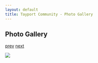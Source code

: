 ```yaml
---
layout: default
title: Tayport Community - Photo Gallery
---
```

## Photo Gallery

[prev](http://tayport.org.uk/photo/326) [next](http://tayport.org.uk/photo/328)

![ ](http://tayport.org.uk/media/327.jpg " ")

